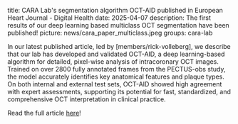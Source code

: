 title: CARA Lab's segmentation algorithm OCT-AID published in European Heart Journal - Digital Health
date: 2025-04-07
description: The first results of our deep learning based multiclass OCT segmentation have been published!
picture: news/cara_paper_multiclass.jpeg
groups: cara-lab

In our latest published article, led by [members/rick-volleberg], we describe that our lab has developed and validated OCT-AID, a deep learning-based algorithm for detailed, pixel-wise analysis of intracoronary OCT images. Trained on over 2800 fully annotated frames from the PECTUS-obs study, the model accurately identifies key anatomical features and plaque types. On both internal and external test sets, OCT-AID showed high agreement with expert assessments, supporting its potential for fast, standardized, and comprehensive OCT interpretation in clinical practice.

Read the full article [here]([https://academic.oup.com/ehjdh/advance-article/doi/10.1093/ehjdh/ztaf005/7985683](https://academic.oup.com/ehjdh/advance-article/doi/10.1093/ehjdh/ztaf021/8078941))!
